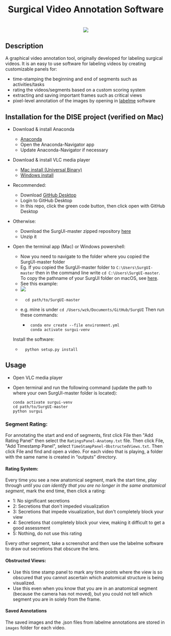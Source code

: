 <h1 align="center">
Surgical Video Annotation Software
</h1> 

<h1 align="center">
  <img src="surgui.png">
</h1>

## Description

A graphical video annotation tool, originally developed for labeling surgical videos. It is an easy to use software for labeling videos by creating customizable panels for:

- time-stamping the beginning and end of segments such as activities/tasks
- rating the videos/segments based on a custom scoring system
- extracting and saving important frames such as critical views
- pixel-level annotation of the images by opening in [labelme](https://github.com/wkentaro/labelme/) software

## Installation for the DISE project (verified on Mac)
- Download \& install Anaconda
  - [Anaconda](https://www.anaconda.com/download/success)
  - Open the Anaconda-Navigator app
  - Update Anaconda-Navigator if necessary
- Download \& install VLC media player
  - [Mac install (Universal Binary)](https://get.videolan.org/vlc/3.0.21/macosx/vlc-3.0.21-universal.dmg) 
  - [Windows install](https://apps.microsoft.com/detail/xpdm1zw6815mqm?ocid=webpdpshare)

- Recommended:
  - Download [GitHub Desktop](https://desktop.github.com/download/)
  - Login to GitHub Desktop
  - In this repo, click the green code button, then click open with GitHub Desktop
- Otherwise:
  - Download the SurgUI-master zipped repository [here](https://github.com/wzkariampuzha/SurgUI/archive/refs/heads/master.zip) 
  - Unzip it

 - Open the terminal app (Mac) or Windows powershell:
    - Now you need to navigate to the folder where you copied the SurgUI-master folder 
    - Eg. If you copied the SurgUI-master folder	 to `C:\Users\SurgUI-master` then in the command line write `cd C:\Users\SurgUI-master`. To copy the pathname of your SurgUI folder on macOS, see [here](https://support.apple.com/en-gb/guide/mac-help/mchlp1774/mac#:~:text=Show%20the%20path%20to%20a,show%20the%20path%20bar%20momentarily.).  
    - See this example: 
    - <img src="change-working-directory-example.png">
    - ```shell
        cd path/to/SurgUI-master
        ```
   - e.g. mine is under `cd /Users/wzk/Documents/GitHub/SurgUI`
    Then run these commands:
     - ```shell
        conda env create --file environment.yml
        conda activate surgui-venv
        ```
    Install the software:
    - ```shell
        python setup.py install
      ```

## Usage
- Open VLC media player

- Open terminal and run the following command (update the path to where your own SurgUI-master folder is located):
    ```shell
    conda activate surgui-venv
    cd path/to/SurgUI-master
    python surgui
    ```

### Segment Rating:
For annotating the start and end of segments, first click File then "Add Rating Panel" then select the `RatingsPanel-Anatomy.txt` file. Then click File, "Add Timestamp Panel", select `TimeStampPanel-ObstructedViews.txt`. Then click File and find and open a video. For each video that is playing, a folder with the same name is created in “outputs” directory.

#### Rating System: 
Every time you see a new anatomical segment, mark the start time, play through *until you can identify that you are no longer in the same anatomical segment*, mark the end time, then click a rating:
- 1: No significant secretions 
- 2: Secretions that don't impeded visualization 
- 3: Secretions that impede visualization, but don't completely block your view 
- 4: Secretions that completely block your view, making it difficult to get a good assessment
- 5: Nothing, do not use this rating

Every other segment, take a screenshot and then use the labelme software to draw out secretions that obscure the lens.

#### Obstructed Views:
- Use this time stamp panel to mark any time points where the view is so obscured that you cannot ascertain which anatomical structure is being visualized.
- Use this even when you know that you are in an anatomical segment (because the camera has not moved), but you could not tell which segment you are in solely from the frame.

#### Saved Annotations
The saved images and the .json files from labelme annotations are stored in `images` folder for each video.
